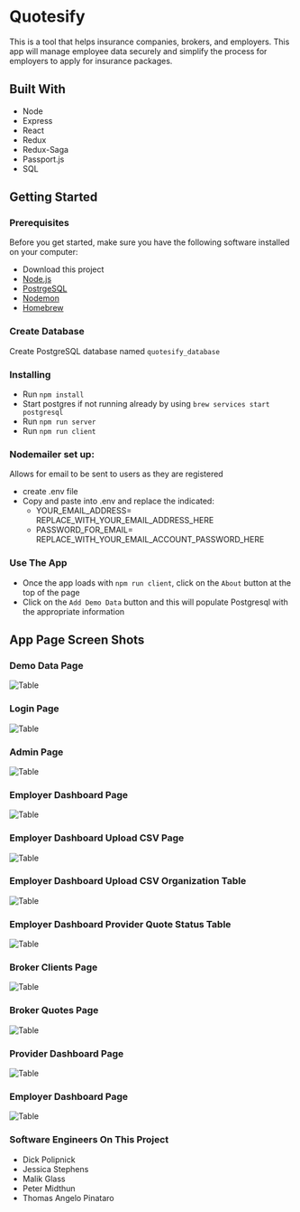 # Quotesify
This is a tool that helps insurance companies, brokers, and employers. This app will manage employee data securely and simplify the process for employers to apply for insurance packages. 

## Built With

* Node
* Express
* React
* Redux
* Redux-Saga
* Passport.js
* SQL

## Getting Started

### Prerequisites

Before you get started, make sure you have the following software installed on your computer:

- Download this project
- [Node.js](https://nodejs.org/en/)
- [PostrgeSQL](https://www.postgresql.org/)
- [Nodemon](https://nodemon.io/)
- [Homebrew](https://brew.sh/)

### Create Database
Create PostgreSQL database named `quotesify_database` 

### Installing
* Run `npm install`
* Start postgres if not running already by using `brew services start postgresql`
* Run `npm run server`
* Run `npm run client`

### Nodemailer set up:
Allows for email to be sent to users as they are registered

* create .env file
* Copy and paste into .env and replace the indicated:
    * YOUR_EMAIL_ADDRESS= REPLACE_WITH_YOUR_EMAIL_ADDRESS_HERE
    * PASSWORD_FOR_EMAIL= REPLACE_WITH_YOUR_EMAIL_ACCOUNT_PASSWORD_HERE

### Use The App
* Once the app loads with `npm run client`, click on the `About` button at the top of the page
* Click on the `Add Demo Data` button and this will populate Postgresql with the appropriate information

## App Page Screen Shots
### Demo Data Page
![Table](documentation/images/Demo_Data_Page.png)

### Login Page
![Table](documentation/images/Login_Page.png)

### Admin Page
![Table](documentation/images/Admin_Page.png)

### Employer Dashboard Page
![Table](documentation/images/Employer_Dashboard_Page.png)

### Employer Dashboard Upload CSV Page
![Table](documentation/images/Employer_Dashboard_Upload_CSV_Page.png)

### Employer Dashboard Upload CSV Organization Table
![Table](documentation/images/Employer_Dashboard_Upload_CSV_Organization_Table.png)

### Employer Dashboard Provider Quote Status Table
![Table](documentation/images/Employer_Dashboard_Provider_Quote_Status_Table.png)

### Broker Clients Page
![Table](documentation/images/Broker_Clients_Page.png)

### Broker Quotes Page
![Table](documentation/images/Broker_Quotes_Page.png)

### Provider Dashboard Page
![Table](documentation/images/Provider_Dashboard_Page.png)

### Employer Dashboard Page
![Table](documentation/images/Provider_Upload_Quote_Page.png)

### Software Engineers On This Project
- Dick Polipnick
- Jessica Stephens
- Malik Glass
- Peter Midthun
- Thomas Angelo Pinataro